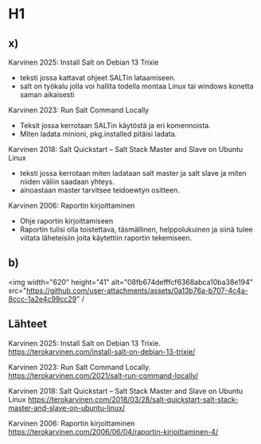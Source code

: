 # H1
## x)
Karvinen 2025: Install Salt on Debian 13 Trixie
- teksti jossa kattavat ohjeet SALTin lataamiseen.
- salt on työkalu jolla voi hallita todella montaa Linux tai windows konetta saman aikaisesti
  
Karvinen 2023: Run Salt Command Locally
- Teksit jossa kerrotaan SALTin käytöstä ja eri komennoista.
- Miten ladata minioni, pkg.installed pitäisi ladata.

Karvinen 2018: Salt Quickstart – Salt Stack Master and Slave on Ubuntu Linux
  - teksti jossa kerrotaan miten ladataan salt master ja salt slave ja miten niiden väliin saadaan yhteys.
  - ainoastaan master tarvitsee teidoewtyn ositteen.

Karvinen 2006: Raportin kirjoittaminen
- Ohje raportin kirjoittamiseen
- Raportin tulisi olla toistettava, täsmällinen, helppolukuinen ja siinä tulee viitata läheteisiin joita käytettiin raportin tekemiseen.

## b)

<img width="620" height="41" alt="08fb674defffcf6368abca10ba38e194" src="https://github.com/user-attachments/assets/0a13b76a-b707-4c4a-8ccc-1a2e4c99cc29" /

  ## Lähteet
  Karvinen 2025: Install Salt on Debian 13 Trixie. 
  https://terokarvinen.com/install-salt-on-debian-13-trixie/
  
  Karvinen 2023: Run Salt Command Locally.
  https://terokarvinen.com/2021/salt-run-command-locally/
  
  Karvinen 2018: Salt Quickstart – Salt Stack Master and Slave on Ubuntu Linux
  https://terokarvinen.com/2018/03/28/salt-quickstart-salt-stack-master-and-slave-on-ubuntu-linux/
  
  Karvinen 2006: Raportin kirjoittaminen
  https://terokarvinen.com/2006/06/04/raportin-kirjoittaminen-4/
